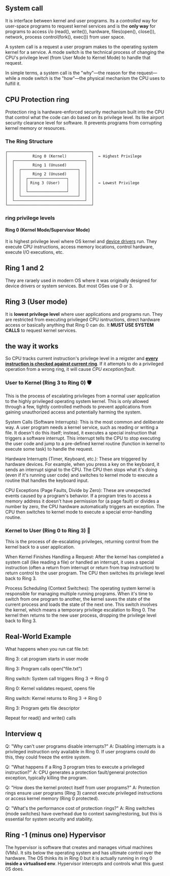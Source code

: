 ## System call
It is interface between kernel and user programs. Its a *controlled* way for user-space programs to request kernel services and is the **only way** for programs to access i/o (read(), write()), hardware, files(open(), close()), network, process control(fork(), exec())
from user space. 

A system call is a request a user program makes to the operating system kernel for a service. A mode switch is the technical process of changing the CPU's privilege level (from User Mode to Kernel Mode) to handle that request.

In simple terms, a system call is the "why"—the reason for the request—while a mode switch is the "how"—the physical mechanism the CPU uses to fulfill it.

## CPU Protection ring
Protection ring is hardware-enforced security mechanism built into the CPU that control what the code can do based on its privilege level. Its like airport security clearance level
for software. It prevents programs from corrupting kernel memory or resources.

### The Ring Structure
```
┌─────────────────────────────────────┐
│           Ring 0 (Kernel)           │  ← Highest Privilege
│  ┌───────────────────────────────┐  │
│  │        Ring 1 (Unused)        │  │
│  │  ┌─────────────────────────┐  │  │
│  │  │     Ring 2 (Unused)     │  │  │
│  │  │  ┌─────────────────┐    │  │  │
│  │  │  │ Ring 3 (User)   │    │  │  │  ← Lowest Privilege
│  │  │  │                 │    │  │  │
│  │  │  └─────────────────┘    │  │  │
│  │  └─────────────────────────┘  │  │
│  └───────────────────────────────┘  │
└─────────────────────────────────────┘
```

### ring privilege levels
#### Ring 0 (Kernel Mode/Supervisor Mode)
It is highest privilege level where OS kernel and [device drivers](https://github.com/brian6484/CSKnowledge/blob/main/Operating%20System/Linux/System%20call/Device%20Driver.md) run. They execute CPU instructions, access memory locations, control hardware, execute I/O executions, etc.

## Ring 1 and 2
They are raraely used in modern OS where it was originally designed for device drivers or system services. But most OSes use 0 or 3.

## Ring 3 (User mode)
It is **lowest privilege level** where user applications and programs run. They are restricted from executing privileged CPU isntructions, direct hardware access or basically anything that Ring 0 can do. It **MUST USE SYSTEM CALLS** to request kernel services.

## the way it works
So CPU tracks current instruction's privilege level in a reigster and **[every instruction is checked against current ring](https://github.com/brian6484/CSKnowledge/blob/main/Operating%20System/Linux/System%20call/Register.md)**. If it attempts to do a privileged operation from a wrong ring, it will cause *CPU exception/fault*.

### User to Kernel (Ring 3 to Ring 0) 🛡️
This is the process of escalating privileges from a normal user application to the highly privileged operating system kernel. This is only allowed through a few, tightly controlled methods to prevent applications from gaining unauthorized access and potentially harming the system.

System Calls (Software Interrupts): This is the most common and deliberate way. A user program needs a kernel service, such as reading or writing a file. It doesn't do this itself; instead, it executes a special instruction that triggers a software interrupt. This interrupt tells the CPU to stop executing the user code and jump to a pre-defined kernel routine (function in kernel to execute some task) to handle the request.

Hardware Interrupts (Timer, Keyboard, etc.): These are triggered by hardware devices. For example, when you press a key on the keyboard, it sends an interrupt signal to the CPU. The CPU then stops what it's doing (even if it's running user code) and switches to kernel mode to execute a routine that handles the keyboard input.

CPU Exceptions (Page Faults, Divide by Zero): These are unexpected events caused by a program's behavior. If a program tries to access a memory address it doesn't have permission for (a page fault) or divides a number by zero, the CPU hardware automatically triggers an exception. The CPU then switches to kernel mode to execute a special error-handling routine.

### Kernel to User (Ring 0 to Ring 3) 🔽
This is the process of de-escalating privileges, returning control from the kernel back to a user application.

When Kernel Finishes Handling a Request: After the kernel has completed a system call (like reading a file) or handled an interrupt, it uses a special instruction (often a return from interrupt or return from trap instruction) to return control to the user program. The CPU then switches its privilege level back to Ring 3.

Process Scheduling (Context Switches): The operating system kernel is responsible for managing multiple running programs. When it's time to switch from one program to another, the kernel saves the state of the current process and loads the state of the next one. This switch involves the kernel, which means a temporary privilege escalation to Ring 0. The kernel then returns to the new user process, dropping the privilege level back to Ring 3.

## Real-World Example
What happens when you run cat file.txt:

Ring 3: cat program starts in user mode

Ring 3: Program calls open("file.txt")

Ring switch: System call triggers Ring 3 → Ring 0

Ring 0: Kernel validates request, opens file

Ring switch: Kernel returns to Ring 3 → Ring 0

Ring 3: Program gets file descriptor

Repeat for read() and write() calls

## Interview q
Q: "Why can't user programs disable interrupts?"
A: Disabling interrupts is a privileged instruction only available in Ring 0. If user programs could do this, they could freeze the entire system.

Q: "What happens if a Ring 3 program tries to execute a privileged instruction?"
A: CPU generates a protection fault/general protection exception, typically killing the program.

Q: "How does the kernel protect itself from user programs?"
A: Protection rings ensure user programs (Ring 3) cannot execute privileged instructions or access kernel memory (Ring 0 protected).

Q: "What's the performance cost of protection rings?"
A: Ring switches (mode switches) have overhead due to context saving/restoring, but this is essential for system security and stability.

## Ring -1 (minus one) Hypervisor
The hypervisor is software that creates and manages virtual machines (VMs). It sits below the operating system and has ultimate control over the hardware. The OS thinks its in Ring 0 but it is actually running in ring 0 **inside a virtualised env**. Hypervisor intercepts and controls what this guest 0S does.
